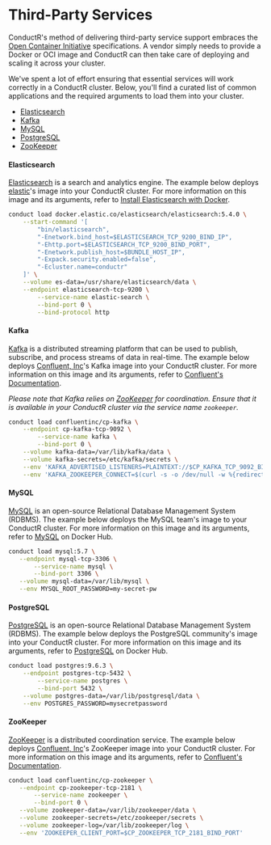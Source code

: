 # Third-Party Services

ConductR's method of delivering third-party service support embraces the [Open Container Initiative](https://www.opencontainers.org/) specifications. A vendor simply needs to provide a Docker or OCI image and ConductR can then take care of deploying and scaling it across your cluster.

We've spent a lot of effort ensuring that essential services will work correctly in a ConductR cluster. Below, you'll find a curated list of common applications and the required arguments to load them into your cluster.

* [Elasticsearch](#Elasticsearch)
* [Kafka](#Kafka)
* [MySQL](#MySQL)
* [PostgreSQL](#PostgreSQL)
* [ZooKeeper](#ZooKeeper)

#### Elasticsearch

[Elasticsearch](https://www.elastic.co/products/elasticsearch) is a search and analytics engine. The example below deploys [elastic](https://www.elastic.co/)'s image into your ConductR cluster. For more information on this image and its arguments, refer to [Install Elasticsearch with Docker](https://www.elastic.co/guide/en/elasticsearch/reference/current/docker.html).


```bash
conduct load docker.elastic.co/elasticsearch/elasticsearch:5.4.0 \
    --start-command '[
        "bin/elasticsearch", 
        "-Enetwork.bind_host=$ELASTICSEARCH_TCP_9200_BIND_IP", 
        "-Ehttp.port=$ELASTICSEARCH_TCP_9200_BIND_PORT", 
        "-Enetwork.publish_host=$BUNDLE_HOST_IP", 
        "-Expack.security.enabled=false", 
        "-Ecluster.name=conductr"
    ]' \
    --volume es-data=/usr/share/elasticsearch/data \
    --endpoint elasticsearch-tcp-9200 \
        --service-name elastic-search \
        --bind-port 0 \
        --bind-protocol http
```

#### Kafka

[Kafka](https://kafka.apache.org/) is a distributed streaming platform that can be used to publish, subscribe, and process streams of data in real-time. The example below deploys [Confluent, Inc](https://www.confluent.io/)'s Kafka image into your ConductR cluster. For more information on this image and its arguments, refer to [Confluent's Documentation](http://docs.confluent.io/current/cp-docker-images/docs/configuration.html#confluent-kafka-cp-kafka).

*Please note that Kafka relies on [ZooKeeper](#ZooKeeper) for coordination. Ensure that it is available in your ConductR cluster via the service name `zookeeper`.*  

```bash
conduct load confluentinc/cp-kafka \
    --endpoint cp-kafka-tcp-9092 \
        --service-name kafka \
        --bind-port 0 \
    --volume kafka-data=/var/lib/kafka/data \
    --volume kafka-secrets=/etc/kafka/secrets \
    --env 'KAFKA_ADVERTISED_LISTENERS=PLAINTEXT://$CP_KAFKA_TCP_9092_BIND_IP:$CP_KAFKA_TCP_9092_BIND_PORT' \
    --env 'KAFKA_ZOOKEEPER_CONNECT=$(curl -s -o /dev/null -w %{redirect_url} $SERVICE_LOCATOR/zookeeper | sed s@^tcp://@@)'
```

#### MySQL

[MySQL](https://www.mysql.com/) is an open-source Relational Database Management System (RDBMS). The example below deploys the MySQL team's image to your ConductR cluster. For more information on this image and its arguments, refer to [MySQL](https://hub.docker.com/_/mysql/) on Docker Hub.
 
 ```bash
conduct load mysql:5.7 \
    --endpoint mysql-tcp-3306 \
        --service-name mysql \
        --bind-port 3306 \
    --volume mysql-data=/var/lib/mysql \
    --env MYSQL_ROOT_PASSWORD=my-secret-pw
 ```

#### PostgreSQL

[PostgreSQL](https://www.postgresql.org/) is an open-source Relational Database Management System (RDBMS). The example below deploys the PostgreSQL community's image into your ConductR cluster. For more information on this image and its arguments, refer to [PostgreSQL](https://hub.docker.com/_/postgres/) on Docker Hub.

```bash
conduct load postgres:9.6.3 \
    --endpoint postgres-tcp-5432 \
        --service-name postgres \
        --bind-port 5432 \
    --volume postgres-data=/var/lib/postgresql/data \
    --env POSTGRES_PASSWORD=mysecretpassword
```

#### ZooKeeper

[ZooKeeper](https://zookeeper.apache.org/) is a distributed coordination service. The example below deploys [Confluent, Inc](https://www.confluent.io/)'s ZooKeeper image into your ConductR cluster. For more information on this image and its arguments, refer to [Confluent's Documentation](http://docs.confluent.io/current/cp-docker-images/docs/quickstart.html#zookeeper).
 
 ```bash
conduct load confluentinc/cp-zookeeper \
    --endpoint cp-zookeeper-tcp-2181 \
        --service-name zookeeper \
        --bind-port 0 \
    --volume zookeeper-data=/var/lib/zookeeper/data \
    --volume zookeeper-secrets=/etc/zookeeper/secrets \
    --volume zookeeper-log=/var/lib/zookeeper/log \
    --env 'ZOOKEEPER_CLIENT_PORT=$CP_ZOOKEEPER_TCP_2181_BIND_PORT'
 ```